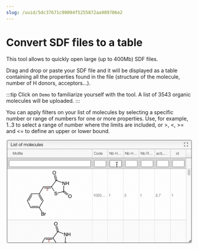 ```yaml
---
slug: /uuid/5dc37671c90094f5255872aa989706e2
---
```


# Convert SDF files to a table

This tool allows to quickly open large (up to 400Mb) SDF files. 

Drag and drop or paste your SDF file and it will be displayed as a table containing all the properties found in the file (structure of the molecule, number of H donors, acceptors...). 

:::tip
Click on `Demo` to familiarize yourself with the tool. A list of 3543 organic molecules will be uploaded. 
:::

You can apply filters on your list of molecules by selecting a specific number or range of numbers for one or more properties. Use, for example, 1..3 to select a range of number where the limits are included, or >, <, >= and <= to define an upper or lower bound. 

![browse](browse.gif)